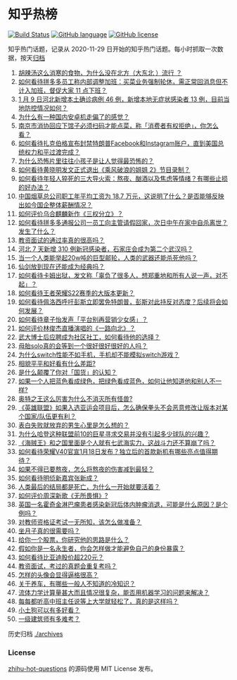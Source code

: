 # 知乎热榜
[![Build Status](https://github.com/ToWeLong/zhihu-hot-questions/workflows/CI/badge.svg)](https://github.com/ToWeLong/zhihu-hot-questions/actions)
[![GitHub language](https://img.shields.io/badge/language-golang-orange.svg)](https://golang.org/)
[![GitHub license](https://img.shields.io/github/license/ToWeLong/zhihu-hot-questions)](https://github.com/ToWeLong/zhihu-hot-questions/blob/main/LICENSE)

知乎热门话题，记录从 2020-11-29 日开始的知乎热门话题。每小时抓取一次数据，按天[归档](./archives)

<!-- BEGIN -->

1. [胡辣汤这么消寒的食物，为什么没在北方（大东北 ）流行 ？](https://www.zhihu.com/question/424263115)
1. [如何看待拼多多员工称内部调整加班：买菜业务强制轮休，需正常回消息但不计入加班，督促大家 11 点下班？](https://www.zhihu.com/question/438708373)
1. [1 月 9 日河北新增本土确诊病例 46 例，新增本地无症状感染者 13 例，目前当地防控情况如何？](https://www.zhihu.com/question/438680670)
1. [为什么有一种国内安卓机走偏了的感觉？](https://www.zhihu.com/question/430707553)
1. [南京市消协回应下馆子必须扫码才能点菜，称「消费者有权拒绝」，你怎么看？](https://www.zhihu.com/question/438146894)
1. [如何看待扎克伯格宣布封禁特朗普Facebook和Instagram账户，直到美国总统权力和平过渡完成？](https://www.zhihu.com/question/438407282)
1. [为什么恐怖片里往往小孩子是让人觉得最恐怖的？](https://www.zhihu.com/question/19909627)
1. [如何看待黄晓明发文正式退出《乘风破浪的姐姐 2》节目录制？](https://www.zhihu.com/question/438703621)
1. [如何看待年轻人猝死的三大导火索：熬夜、酗酒以及焦虑等情绪？有哪些止损的好办法？](https://www.zhihu.com/question/438689409)
1. [中国烟草总公司职工年平均工资为 18.7 万元，这说明了什么？是否能够反映出如今国企整体薪酬情况？](https://www.zhihu.com/question/438576054)
1. [如何评价乌合麒麟新作《三权分立》？](https://www.zhihu.com/question/438699761)
1. [如何看待拼多多通报公司一员工向主管请假回家，次日中午在家中自杀离世？发生了什么？](https://www.zhihu.com/question/438610398)
1. [教资面试的通过率真的很高吗？](https://www.zhihu.com/question/364618487)
1. [河北 7 天新增 310 例新冠感染者，石家庄会成为第二个武汉吗？](https://www.zhihu.com/question/438491729)
1. [当一个人类能举起20w吨的巨型邮轮，人类的武器还能杀死他吗？](https://www.zhihu.com/question/431102613)
1. [仙剑放到现在还能成为经典吗？](https://www.zhihu.com/question/437015609)
1. [如何看待卡姆出狱，发文称「辜负了很多人，想郑重地和所有人说一声，对不起」？](https://www.zhihu.com/question/438693396)
1. [如何看待王者荣耀S22赛季的大版本更新？](https://www.zhihu.com/question/437767472)
1. [如何看待佩洛西呼吁彭斯立即罢免特朗普，彭斯对此持反对态度？后续将会如何发展？](https://www.zhihu.com/question/438405031)
1. [如何看待章子怡发声「平台别再营销少女感」？](https://www.zhihu.com/question/438621007)
1. [如何评价林俊杰直播演唱的《一路向北》？](https://www.zhihu.com/question/438194931)
1. [武大博士后应聘成为社区社工，如何看待他的选择？](https://www.zhihu.com/question/438716812)
1. [母胎solo真的会等到一个很好很好很好的人吗？](https://www.zhihu.com/question/424575466)
1. [为什么switch性能不如手机，手机却不能模拟switch游戏？](https://www.zhihu.com/question/394353284)
1. [相貌平平和好看有什么差距?](https://www.zhihu.com/question/436671368)
1. [是什么颠覆了你对「国货」的认知？](https://www.zhihu.com/question/393795608)
1. [如果一个人把蓝色看成绿色，把绿色看成蓝色，如何让他知道他和别人不一样?](https://www.zhihu.com/question/29838217)
1. [奥特之王这么厉害为什么不消灭所有怪兽?](https://www.zhihu.com/question/437534082)
1. [《英雄联盟》如果入选亚运会项目后，怎么确保拳头不会恶意修改让版本对某个国家/队伍更有利？](https://www.zhihu.com/question/438246611)
1. [表白失败就放弃的男生心里是怎么想的？](https://www.zhihu.com/question/353962185)
1. [为什么哈登这种联盟前10的巨星寻求交易并没有引起多少球队的兴趣？](https://www.zhihu.com/question/436088918)
1. [《海贼王》和之国里面是个人就有七武海实力，这战斗力还不算崩了吗？](https://www.zhihu.com/question/437915895)
1. [如何看待荣耀V40官宣1月18日发布？独立后的首款新机有哪些亮点值得期待？](https://www.zhihu.com/question/438410992)
1. [如果不得已要熬夜，怎么将熬夜的伤害减到最轻？](https://www.zhihu.com/question/34908998)
1. [如何看待明侦新嘉宾张新成？](https://www.zhihu.com/question/435614617)
1. [人类最后的结局都是死亡，为什么一开始就要活着？](https://www.zhihu.com/question/436642795)
1. [如何评价周深新歌《无所畏惧》?](https://www.zhihu.com/question/438666559)
1. [英国一名霍奇金淋巴瘤患者感染新冠后体内肿瘤消退，可能是什么原因？是个例吗？](https://www.zhihu.com/question/438472697)
1. [对教师资格证考试一无所知，该怎么做准备？](https://www.zhihu.com/question/311907248)
1. [坐月子真的很需要吗？](https://www.zhihu.com/question/430742837)
1. [给你一个股票，你研究他的思路是什么？](https://www.zhihu.com/question/418943912)
1. [假如你是一名永生者，你会怎样做才能避免自己的身份暴露？](https://www.zhihu.com/question/438453657)
1. [如何看待比亚迪股价超220元？](https://www.zhihu.com/question/437996289)
1. [教资面试，考过的真题会重复考吗？](https://www.zhihu.com/question/437783412)
1. [怎样的头像会显得逼格很高？](https://www.zhihu.com/question/267112594)
1. [关于养车，有哪些一般人不知道的冷知识？](https://www.zhihu.com/question/438309274)
1. [流体力学计算量甚大而且情况很复杂，能否用机器学习的问题来解决？](https://www.zhihu.com/question/358960812)
1. [每每都听高中班主任说等上大学就轻松了，真的是这样吗？](https://www.zhihu.com/question/426949737)
1. [小土狗可以有多好看？](https://www.zhihu.com/question/410684805)
1. [一级建筑师有多难考？](https://www.zhihu.com/question/355628962)

<!-- END -->

历史归档 [./archives](./archives)


### License
[zhihu-hot-questions](https://github.com/towelong/zhihu-hot-questions) 的源码使用 MIT License 发布。